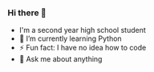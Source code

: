 ### Hi there 👋
- I'm a second year high school student
- 🌱 I’m currently learning Python
- ⚡ Fun fact: I have no idea how to code
- 💬 Ask me about anything

<!--
**MarceliRozak/MarceliRozak** is a ✨ _special_ ✨ repository because its `README.md` (this file) appears on your GitHub profile.

Here are some ideas to get you started:

- 🔭 I’m currently working on ...
- 🌱 I’m currently learning ...
- 👯 I’m looking to collaborate on ...
- 🤔 I’m looking for help with ...
- 💬 Ask me about ...
- 📫 How to reach me: ...
- 😄 Pronouns: ...
- ⚡ Fun fact: ...
-->
